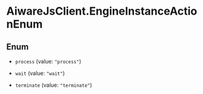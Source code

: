 # AiwareJsClient.EngineInstanceActionEnum

## Enum


* `process` (value: `"process"`)

* `wait` (value: `"wait"`)

* `terminate` (value: `"terminate"`)


